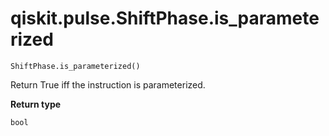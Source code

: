 # qiskit.pulse.ShiftPhase.is\_parameterized

`ShiftPhase.is_parameterized()`

Return True iff the instruction is parameterized.

**Return type**

`bool`
